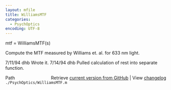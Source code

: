 ```yaml
---
layout: mfile
title: WilliamsMTF
categories:
  - PsychOptics
encoding: UTF-8
---
```


mtf = WilliamsMTF\(s\)

Compute the MTF measured by Williams et. al.
for 633 nm light.

7/11/94     dhb     Wrote it.
7/14/94     dhb     Pulled calculation of rest into separate function.


<div class="code_header" style="text-align:right;">
  <span style="float:left;">Path&nbsp;&nbsp;</span> <span class="counter">Retrieve <a href=
  "https://raw.github.com/Psychtoolbox-3/Psychtoolbox-3/beta/./PsychOptics/WilliamsMTF.m">current version from GitHub</a> | View <a href=
  "https://github.com/Psychtoolbox-3/Psychtoolbox-3/commits/beta/./PsychOptics/WilliamsMTF.m">changelog</a></span>
</div>
<div class="code">
  <code>./PsychOptics/WilliamsMTF.m</code>
</div>
